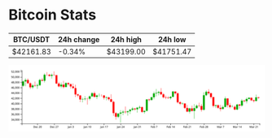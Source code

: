 # Bitcoin Stats

BTC/USDT|24h change|24h high|24h low|
|---|---|---|---|
|$42161.83|-0.34%|$43199.00|$41751.47|

<img src="./chart.svg">
